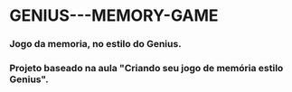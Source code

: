 # GENIUS---MEMORY-GAME
### Jogo da memoria, no estilo do Genius.
### Projeto baseado na aula "Criando seu jogo de memória estilo Genius".
